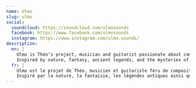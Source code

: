 ```yaml
---
name: Ulmo
slug: ulmo
social:
  soundcloud: https://soundcloud.com/ulmosounds
  facebook: https://www.facebook.com/ulmosounds
  instagram: https://www.instagram.com/ulmo.sounds/
description:
  en: |
    Ulmo is Théo’s project, musician and guitarist passionate about composition, rock, and metal from a young age.
    Inspired by nature, fantasy, ancient legends, and the mysteries of the Self and the Universe, he aims to create a unique sound with a focus on storytelling. Let yourself be carried away by his surprising, bouncy grooves, and embark on a journey through lush sounds, gloomy atmospheres, and mysterious melodies. From the tiniest source to the depths of the deepest oceans, you will encounter strange creatures and visit forgotten realms…
  fr: |
    Ulmo est le projet de Théo, musicien et guitariste féru de composition, de rock et de metal depuis son plus jeune âge.
    Inspiré par la nature, la fantaisie, les légendes antiques ainsi que les mystères du Soi et de l’Univers, il vise à construire un son unique avec un accent porté sur la narration. Laissez-vous entraîner par ses grooves surprenants, rebondissants, et embarquez pour un voyage à travers sons luxuriants, atmosphères lugubres et mélodies mystérieuses. De la plus minuscule source jusqu’au fin fond du plus profond des océans, vous rencontrerez des créatures étranges et visiterez des royaumes oubliés…
---
```

